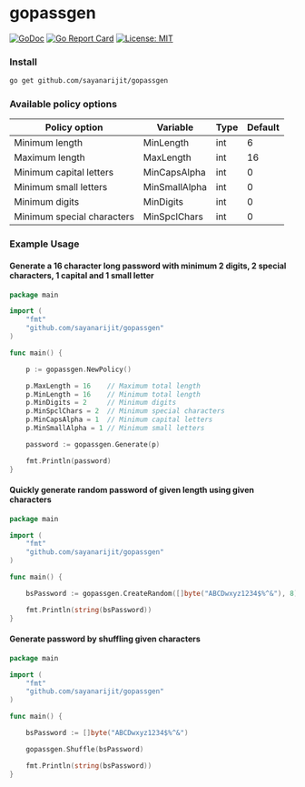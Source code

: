 # gopassgen

[![GoDoc](https://godoc.org/github.com/sayanarijit/gopassgen?status.svg)](https://godoc.org/github.com/sayanarijit/gopassgen)
[![Go Report Card](https://goreportcard.com/badge/github.com/sayanarijit/gopassgen)](https://goreportcard.com/report/github.com/sayanarijit/gopassgen)
[![License: MIT](https://img.shields.io/badge/License-MIT-yellow.svg)](https://github.com/sayanarijit/gopassgen/blob/master/LICENSE)

### Install

```bash
go get github.com/sayanarijit/gopassgen
```

### Available policy options

| Policy option              | Variable      | Type | Default |
| -------------------------- | ------------- | ---- | ------- |
| Minimum length             | MinLength     | int  | 6       |
| Maximum length             | MaxLength     | int  | 16      |
| Minimum capital letters    | MinCapsAlpha  | int  | 0       |
| Minimum small letters      | MinSmallAlpha | int  | 0       |
| Minimum digits             | MinDigits     | int  | 0       |
| Minimum special characters | MinSpclChars  | int  | 0       |

### Example Usage

#### Generate a 16 character long password with minimum 2 digits, 2 special characters, 1 capital and 1 small letter

```go
package main

import (
    "fmt"
    "github.com/sayanarijit/gopassgen"
)

func main() {

    p := gopassgen.NewPolicy()

    p.MaxLength = 16    // Maximum total length
    p.MinLength = 16    // Minimum total length
    p.MinDigits = 2     // Minimum digits
    p.MinSpclChars = 2  // Minimum special characters
    p.MinCapsAlpha = 1  // Minimum capital letters
    p.MinSmallAlpha = 1 // Minimum small letters

    password := gopassgen.Generate(p)

    fmt.Println(password)
}
```

#### Quickly generate random password of given length using given characters

```go
package main

import (
    "fmt"
    "github.com/sayanarijit/gopassgen"
)

func main() {

    bsPassword := gopassgen.CreateRandom([]byte("ABCDwxyz1234$%^&"), 8) // Returns bytes array

    fmt.Println(string(bsPassword))
}
```

#### Generate password by shuffling given characters

```go
package main

import (
    "fmt"
    "github.com/sayanarijit/gopassgen"
)

func main() {

    bsPassword := []byte("ABCDwxyz1234$%^&")

    gopassgen.Shuffle(bsPassword)

    fmt.Println(string(bsPassword))
}
```
